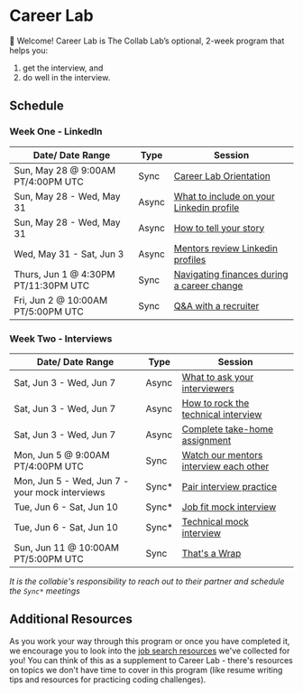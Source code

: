 # Career Lab

👋 Welcome! Career Lab is The Collab Lab’s optional, 2-week program that helps you:

1. get the interview, and
2. do well in the interview.

## Schedule

### Week One - LinkedIn
| Date/ Date Range                            | Type  | Session |
| ------------------------------------------- | ----- | -------------------------------------------------------------------------------------------------------- |
| Sun, May 28 @ 9:00AM PT/4:00PM UTC          | Sync  | [Career Lab Orientation](./session-docs/orientation.md)                                                  |
| Sun, May 28 - Wed, May 31                   | Async | [What to include on your Linkedin profile](./session-docs/what-to-include-on-linkedin.md)                |
| Sun, May 28 - Wed, May 31                   | Async | [How to tell your story](./session-docs/how-to-tell-your-story.md)                                       |
| Wed, May 31 - Sat, Jun 3                    | Async | [Mentors review Linkedin profiles](./session-docs/mentor-linkedin-review.md)                             |
| Thurs, Jun 1 @ 4:30PM PT/11:30PM UTC        | Sync  | [Navigating finances during a career change](./session-docs/navigating-finances-during-career-change.md) |
| Fri, Jun 2 @ 10:00AM PT/5:00PM UTC          | Sync  | [Q&A with a recruiter](./session-docs/q-and-a-with-recruiter.md)                                         |

### Week Two - Interviews
| Date/ Date Range                            | Type  | Session |
| ------------------------------------------- | ----- | -------------------------------------------------------------------------------------------------------- |
| Sat, Jun 3 - Wed, Jun 7                     | Async | [What to ask your interviewers](./session-docs/what-to-ask-your-interviewers.md)                         |
| Sat, Jun 3 - Wed, Jun 7                     | Async | [How to rock the technical interview](./session-docs/rock-the-technical-interview.md)                    |
| Sat, Jun 3 - Wed, Jun 7                     | Async | [Complete take-home assignment](./session-docs/complete-take-home-assignment.md)                         |
| Mon, Jun 5 @ 9:00AM PT/4:00PM UTC           | Sync  | [Watch our mentors interview each other](./session-docs/watch-mentors-interview.md)                      |
| Mon, Jun 5 - Wed, Jun 7 - your mock interviews     | Sync*  | [Pair interview practice](./session-docs/pair-interview-practice.md)                             |
| Tue, Jun 6 - Sat, Jun 10                    | Sync*  | [Job fit mock interview](./session-docs/mock-interview-job-fit.md)                                      |
| Tue, Jun 6 - Sat, Jun 10                    | Sync*  | [Technical mock interview](./session-docs/mock-interview-technical.md)                                  |
| Sun, Jun 11 @ 10:00AM PT/5:00PM UTC         | Sync  | [That's a Wrap](./session-docs/graduation.md)                                                            |

*It is the collabie's responsibility to reach out to their partner and schedule the `` Sync* `` meetings*

## Additional Resources

As you work your way through this program or once you have completed it, we encourage you to look into the [job search resources](https://github.com/the-collab-lab/job-search-resources) we've collected for you! You can think of this as a supplement to Career Lab - there's resources on topics we don't have time to cover in this program (like resume writing tips and resources for practicing coding challenges).
